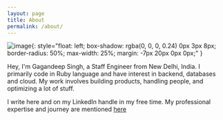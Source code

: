 ```yaml
---
layout: page
title: About
permalink: /about/
---
```


![image](https://avatars.githubusercontent.com/u/13852061){: style="float: left;
  box-shadow: rgba(0, 0, 0, 0.24) 0px 3px 8px;
  border-radius: 50%;
  max-width: 25%;
  margin: -7px 20px 0px 0px;"
}


Hey, I'm Gagandeep Singh, a Staff Engineer from New Delhi, India. I primarily code in Ruby language and have interest in backend, databases and cloud. My work involves building products, handling people, and optimizing a lot of stuff.

I write here and on my LinkedIn handle in my free time. My professional expertise and journey are mentioned [here](https://gagan93.me)
